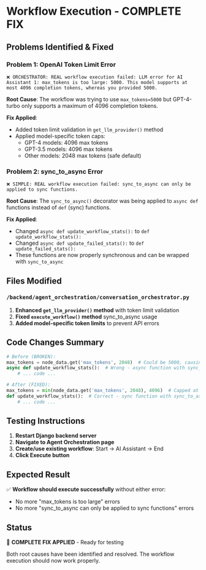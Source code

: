 # Workflow Execution - COMPLETE FIX

## Problems Identified & Fixed

### Problem 1: OpenAI Token Limit Error
```
❌ ORCHESTRATOR: REAL workflow execution failed: LLM error for AI Assistant 1: max_tokens is too large: 5000. This model supports at most 4096 completion tokens, whereas you provided 5000.
```

**Root Cause**: The workflow was trying to use `max_tokens=5000` but GPT-4-turbo only supports a maximum of 4096 completion tokens.

**Fix Applied**: 
- Added token limit validation in `get_llm_provider()` method
- Applied model-specific token caps:
  - GPT-4 models: 4096 max tokens
  - GPT-3.5 models: 4096 max tokens  
  - Other models: 2048 max tokens (safe default)

### Problem 2: sync_to_async Error
```
❌ SIMPLE: REAL workflow execution failed: sync_to_async can only be applied to sync functions.
```

**Root Cause**: The `sync_to_async()` decorator was being applied to `async def` functions instead of `def` (sync) functions.

**Fix Applied**:
- Changed `async def update_workflow_stats():` to `def update_workflow_stats():`
- Changed `async def update_failed_stats():` to `def update_failed_stats():`
- These functions are now properly synchronous and can be wrapped with `sync_to_async`

## Files Modified

### `/backend/agent_orchestration/conversation_orchestrator.py`
1. **Enhanced `get_llm_provider()` method** with token limit validation
2. **Fixed `execute_workflow()` method** sync_to_async usage  
3. **Added model-specific token limits** to prevent API errors

## Code Changes Summary

```python
# Before (BROKEN):
max_tokens = node_data.get('max_tokens', 2048)  # Could be 5000, causing error
async def update_workflow_stats():  # Wrong - async function with sync_to_async
    # ... code ...

# After (FIXED):  
max_tokens = min(node_data.get('max_tokens', 2048), 4096)  # Capped at 4096
def update_workflow_stats():  # Correct - sync function with sync_to_async  
    # ... code ...
```

## Testing Instructions

1. **Restart Django backend server**
2. **Navigate to Agent Orchestration page**
3. **Create/use existing workflow**: Start → AI Assistant → End  
4. **Click Execute button**

## Expected Result
✅ **Workflow should execute successfully** without either error:
- No more "max_tokens is too large" errors
- No more "sync_to_async can only be applied to sync functions" errors

## Status
🎯 **COMPLETE FIX APPLIED** - Ready for testing

Both root causes have been identified and resolved. The workflow execution should now work properly.
